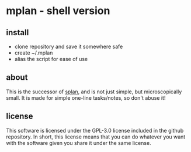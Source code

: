 # mplan - shell version
## install
- clone repository and save it somewhere safe
- create ~/.mplan
- alias the script for ease of use

## about
This is the successor of [splan], and is not just simple, but microscopically small.
It is made for simple one-line tasks/notes, so don't abuse it!

## license
This software is licensed under the GPL-3.0 license included in the github repository.
In short, this license means that you can do whatever you want with the software given you share it under the same license.


[splan]:https://github.com/FOSS-the-world/splan-sh
